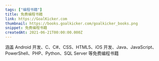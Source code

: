 ```yaml
---
tags: ["编程书籍"]
title: 免费编程书籍
link: https://GoalKicker.com
thumbnail: https://books.goalkicker.com/goalkicker_books.png
snippet: 免费编程书籍
createdAt: 2021-06-21T00:00:00.000Z
---
```

涵盖 Android 开发、C、C#、CSS、HTML5、iOS 开发、Java、JavaScript、PowerShell、PHP、Python、SQL Server 等免费编程书籍